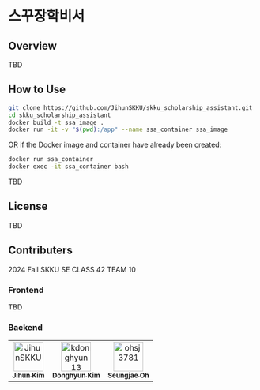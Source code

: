 # 스꾸장학비서

## Overview

TBD

## How to Use

```bash
git clone https://github.com/JihunSKKU/skku_scholarship_assistant.git
cd skku_scholarship_assistant
docker build -t ssa_image .
docker run -it -v "$(pwd):/app" --name ssa_container ssa_image
```

OR if the Docker image and container have already been created:

```bash
docker run ssa_container
docker exec -it ssa_container bash
```

TBD

## License

TBD

## Contributers

2024 Fall SKKU SE CLASS 42 TEAM 10

### Frontend

TBD

<!--
<table>
  <tr>
    <td align="center">
      <a href="https://github.com/...">
        <img src="https://github.com/..." width="60px;" alt="..."/>
        <br />
        <sub><b>...</b></sub>
      </a>
    </td>
    <td align="center">
      <a href="https://github.com/...">
        <img src="https://github.com/..." width="60px;" alt="..."/>
        <br />
        <sub><b>...</b></sub>
      </a>
    </td>
    <td align="center">
      <a href="https://github.com/...">
        <img src="https://github.com/..." width="60px;" alt="..."/>
        <br />
        <sub><b>...</b></sub>
      </a>
    </td>
    <td align="center">
      <a href="https://github.com/...">
        <img src="https://github.com/..." width="60px;" alt="..."/>
        <br />
        <sub><b>...</b></sub>
      </a>
    </td>
  </tr>
</table>
-->

### Backend

<table>
  <tr>
    <td align="center">
      <a href="https://github.com/JihunSKKU">
        <img src="https://github.com/JihunSKKU.png" width="60px;" alt="JihunSKKU"/>
        <br />
        <sub><b>Jihun Kim</b></sub>
      </a>
    </td>
    <td align="center">
      <a href="https://github.com/kdonghyun13">
        <img src="https://github.com/kdonghyun13.png" width="60px;" alt="kdonghyun13"/>
        <br />
        <sub><b>Donghyun Kim</b></sub>
      </a>
    </td>
    <td align="center">
      <a href="https://github.com/ohsj3781">
        <img src="https://github.com/ohsj3781.png" width="60px;" alt="ohsj3781"/>
        <br />
        <sub><b>Seungjae Oh</b></sub>
      </a>
    </td>
  </tr>
</table>
